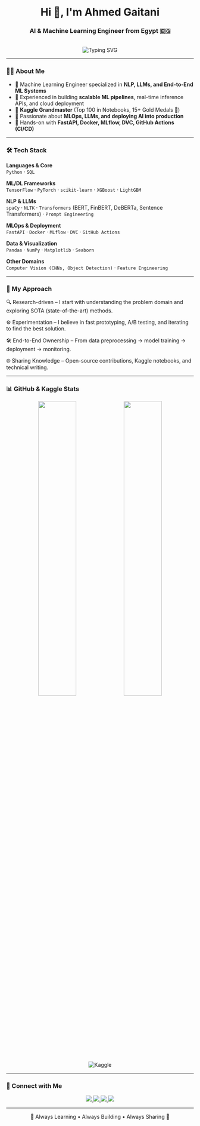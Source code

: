 <h1 align="center">Hi 👋, I'm Ahmed Gaitani</h1>
<h3 align="center">AI & Machine Learning Engineer from Egypt 🇪🇬</h3>

<div align="center">
  <br>
  <img src="https://readme-typing-svg.demolab.com?font=Fira+Code&weight=600&size=26&pause=1000&color=58A6FF&center=true&vCenter=true&width=600&lines=AI+%26+ML+Engineer+%F0%9F%A7%A0;Data+Scientist+%F0%9F%93%8A;NLP+%26+LLM+Practitioner+%F0%9F%96%A5%EF%B8%8F;MLOps+Enthusiast+%F0%9F%9A%80;Open+Source+Contributor+%E2%9C%A8" alt="Typing SVG" />
</div>

---

### 👨‍💻 About Me
- 🔹 Machine Learning Engineer specialized in **NLP, LLMs, and End-to-End ML Systems**  
- 🔹 Experienced in building **scalable ML pipelines**, real-time inference APIs, and cloud deployment  
- 🔹 **Kaggle Grandmaster** (Top 100 in Notebooks, 15+ Gold Medals 🏅)  
- 🔹 Passionate about **MLOps, LLMs, and deploying AI into production**  
- 🔹 Hands-on with **FastAPI, Docker, MLflow, DVC, GitHub Actions (CI/CD)**  

---

### 🛠️ Tech Stack
**Languages & Core**  
`Python` · `SQL`  

**ML/DL Frameworks**  
`TensorFlow` · `PyTorch` · `scikit-learn` · `XGBoost` · `LightGBM`  

**NLP & LLMs**  
`spaCy` · `NLTK` · `Transformers` (BERT, FinBERT, DeBERTa, Sentence Transformers) · `Prompt Engineering`  

**MLOps & Deployment**  
`FastAPI` · `Docker` · `MLflow` · `DVC` · `GitHub Actions`  

**Data & Visualization**  
`Pandas` · `NumPy` · `Matplotlib` · `Seaborn`  

**Other Domains**  
`Computer Vision (CNNs, Object Detection)` · `Feature Engineering`  

---

### 🧩 My Approach

🔍 Research-driven – I start with understanding the problem domain and exploring SOTA (state-of-the-art) methods.

⚙️ Experimentation – I believe in fast prototyping, A/B testing, and iterating to find the best solution.

🛠️ End-to-End Ownership – From data preprocessing → model training → deployment → monitoring.

🌐 Sharing Knowledge – Open-source contributions, Kaggle notebooks, and technical writing.

---

### 📊 GitHub & Kaggle Stats
<p align="center">
  <img src="https://github-readme-stats.vercel.app/api?username=Ahmadgatany&show_icons=true&theme=tokyonight&hide_border=false" width="45%"/>
  <img src="https://github-readme-stats.vercel.app/api/top-langs/?username=Ahmadgatany&layout=compact&theme=tokyonight&hide_border=false" width="45%"/>
</p>

<p align="center">
  <img src="https://road-to-kaggle-grandmaster.vercel.app/api/simple/ahmedgaitani" alt="Kaggle" />
</p>

---

### 🔗 Connect with Me
<p align="center">
  <a href="mailto:bargahmed77@gmail.com">
    <img src="https://img.shields.io/badge/Gmail-D14836?style=for-the-badge&logo=gmail&logoColor=white"/>
  </a>
  <a href="https://www.linkedin.com/in/ahmedgaitani/">
    <img src="https://img.shields.io/badge/LinkedIn-0077B5?style=for-the-badge&logo=linkedin&logoColor=white"/>
  </a>
  <a href="https://kaggle.com/ahmedgaitani">
    <img src="https://img.shields.io/badge/Kaggle-20BEFF?style=for-the-badge&logo=kaggle&logoColor=white"/>
  </a>
  <a href="https://github.com/Ahmadgatany">
    <img src="https://img.shields.io/badge/GitHub-100000?style=for-the-badge&logo=github&logoColor=white"/>
  </a>
</p>

---

<p align="center">
  🌟 Always Learning • Always Building • Always Sharing 🌟
</p>
